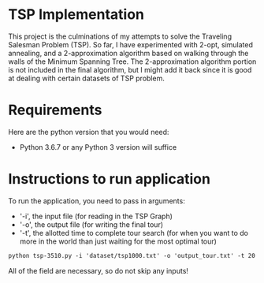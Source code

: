 # TSP Implementation

This project is the culminations of my attempts to solve the Traveling Salesman Problem (TSP). So far, I have experimented with 2-opt, simulated annealing, and a 2-approximation algorithm based on walking through the walls of the Minimum Spanning Tree. The 2-approximation algorithm portion is not included in the final algorithm, but I might add it back since it is good at dealing with certain datasets of TSP problem.

# Requirements
Here are the python version that you would need:
* Python 3.6.7 or any Python 3 version will suffice

# Instructions to run application
To run the application, you need to pass in arguments:
* '-i', the input file (for reading in the TSP Graph)
* '-o', the output file (for writing the final tour)
* '-t', the allotted time to complete tour search
(for when you want to do more in the world than just waiting for the most optimal tour)
```markdown
python tsp-3510.py -i 'dataset/tsp1000.txt' -o 'output_tour.txt' -t 20
```
All of the field are necessary, so do not skip any inputs!
